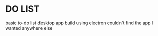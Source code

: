 # DO LIST
basic to-do list desktop app build using electron
couldn't find the app I wanted anywhere else
